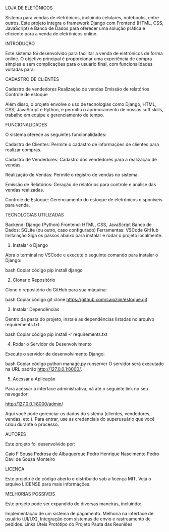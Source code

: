 LOJA DE ELETÔNICOS

Sistema para vendas de eletrônicos, incluindo celulares, notebooks, entre outros. Este projeto integra o framework Django com Frontend (HTML, CSS, JavaScript) e Banco de Dados para oferecer uma solução prática e eficiente para a venda de eletrônicos online.

INTRODUÇÃO

Este sistema foi desenvolvido para facilitar a venda de eletrônicos de forma online. O objetivo principal é proporcionar uma experiência de compra simples e sem complicações para o usuário final, com funcionalidades voltadas para:

CADASTRO DE CLIENTES

Cadastro de vendedores
Realização de vendas
Emissão de relatórios
Controle de estoque

Além disso, o projeto envolve o uso de tecnologias como Django, HTML, CSS, JavaScript e Python, e permitiu o aprimoramento de nossas soft skills, trabalho em equipe e gerenciamento de tempo.

FUNCIONALIDADES

O sistema oferece as seguintes funcionalidades:

Cadastro de Clientes: Permite o cadastro de informações de clientes para realizar compras.

Cadastro de Vendedores: Cadastro dos vendedores para a realização de vendas.

Realização de Vendas: Permite o registro de vendas no sistema.

Emissão de Relatórios: Geração de relatórios para controle e análise das vendas realizadas.

Controle de Estoque: Gerenciamento do estoque de eletrônicos disponíveis para venda.

TECNOLOGIAS UTILIZADAS

Backend: Django (Python)
Frontend: HTML, CSS, JavaScript
Banco de Dados: SQLite (ou outro, caso configurado)
Ferramentas:
VSCode
GitHub
Instalação
Siga os passos abaixo para instalar e rodar o projeto localmente.

1. Instalar o Django

Abra o terminal no VSCode e execute o seguinte comando para instalar o Django:

bash
Copiar código
pip install django

2. Clonar o Repositório

Clone o repositório do GitHub para sua máquina:

bash
Copiar código
git clone https://github.com/caioziin/estoque.git

3. Instalar Dependências
   
Dentro da pasta do projeto, instale as dependências listadas no arquivo requirements.txt:

bash
Copiar código
pip install -r requirements.txt

4. Rodar o Servidor de Desenvolvimento
   
Execute o servidor de desenvolvimento Django:

bash
Copiar código
python manage.py runserver
O servidor será executado na URL padrão http://127.0.0.1:8000/.

5. Acessar a Aplicação
   
Para acessar a interface administrativa, vá até o seguinte link no seu navegador:

http://127.0.0.1:8000/admin/

Aqui você pode gerenciar os dados do sistema (clientes, vendedores, vendas, etc.). Para entrar, use as credenciais do superusuário que você criou durante o processo.

AUTORES

Este projeto foi desenvolvido por:

Caio F Sousa Pedrosa de Albuquerque
Pedro Henrique Nascimento
Pedro Davi de Souza Monteiro

LICENÇA

Este projeto é de código aberto e distribuído sob a licença MIT. Veja o arquivo LICENSE para mais informações.

MELHORIAS POSSIVEIS

Este projeto pode ser expandido de diversas maneiras, incluindo:

Implementação de um sistema de pagamento.
Melhoria na interface de usuário (UI/UX).
Integração com sistemas de envio e rastreamento de pedidos.
Links Úteis
Protótipo do Projeto
Pauta das Reuniões
